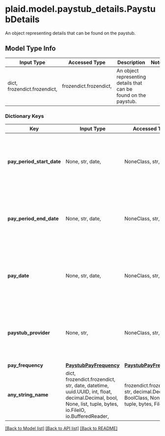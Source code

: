 # plaid.model.paystub_details.PaystubDetails

An object representing details that can be found on the paystub.

## Model Type Info
Input Type | Accessed Type | Description | Notes
------------ | ------------- | ------------- | -------------
dict, frozendict.frozendict,  | frozendict.frozendict,  | An object representing details that can be found on the paystub. | 

### Dictionary Keys
Key | Input Type | Accessed Type | Description | Notes
------------ | ------------- | ------------- | ------------- | -------------
**pay_period_start_date** | None, str, date,  | NoneClass, str,  | Beginning date of the pay period on the paystub in the &#x27;YYYY-MM-DD&#x27; format. | [optional] value must conform to RFC-3339 full-date YYYY-MM-DD
**pay_period_end_date** | None, str, date,  | NoneClass, str,  | Ending date of the pay period on the paystub in the &#x27;YYYY-MM-DD&#x27; format. | [optional] value must conform to RFC-3339 full-date YYYY-MM-DD
**pay_date** | None, str, date,  | NoneClass, str,  | Pay date on the paystub in the &#x27;YYYY-MM-DD&#x27; format. | [optional] value must conform to RFC-3339 full-date YYYY-MM-DD
**paystub_provider** | None, str,  | NoneClass, str,  | The name of the payroll provider that generated the paystub, e.g. ADP | [optional] 
**pay_frequency** | [**PaystubPayFrequency**](PaystubPayFrequency.md) | [**PaystubPayFrequency**](PaystubPayFrequency.md) |  | [optional] 
**any_string_name** | dict, frozendict.frozendict, str, date, datetime, uuid.UUID, int, float, decimal.Decimal, bool, None, list, tuple, bytes, io.FileIO, io.BufferedReader,  | frozendict.frozendict, str, decimal.Decimal, BoolClass, NoneClass, tuple, bytes, FileIO | any string name can be used but the value must be the correct type | [optional]

[[Back to Model list]](../../README.md#documentation-for-models) [[Back to API list]](../../README.md#documentation-for-api-endpoints) [[Back to README]](../../README.md)

